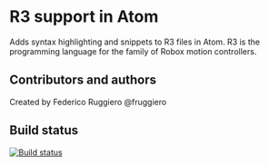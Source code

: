# R3 support in Atom

Adds syntax highlighting and snippets to R3 files in Atom.
R3 is the programming language for the family of Robox motion controllers.

## Contributors and authors

Created by Federico Ruggiero @fruggiero

## Build status

[![Build status](https://ci.appveyor.com/api/projects/status/4hld2j3q9laypgk8?svg=true)](https://ci.appveyor.com/project/fruggiero/language-robox)
